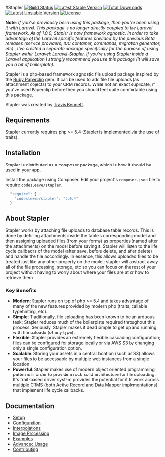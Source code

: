 #Stapler
[![Build Status](https://travis-ci.org/CodeSleeve/stapler.png?branch=development)](https://travis-ci.org/CodeSleeve/stapler)
[![Latest Stable Version](https://poser.pugx.org/codesleeve/stapler/v/stable.svg)](https://packagist.org/packages/codesleeve/stapler) 
[![Total Downloads](https://poser.pugx.org/codesleeve/stapler/downloads.svg)](https://packagist.org/packages/codesleeve/stapler) 
[![Latest Unstable Version](https://poser.pugx.org/codesleeve/stapler/v/unstable.svg)](https://packagist.org/packages/codesleeve/stapler) 
[![License](https://poser.pugx.org/codesleeve/stapler/license.svg)](https://packagist.org/packages/codesleeve/stapler)

**Note**: *If you've previously been using this package, then you've been using it with Laravel.  This package is no longer directly coupled to the Laravel framework.  As of 1.0.0, Stapler is now framework agnostic.  In order to take advantage of the Laravel specific features provided by the previous Beta releases (service providers, IOC container, commands, migration generator, etc) , I've created a separate package specifically for the purpose of using Stapler within Laravel:  [Laravel-Stapler](https://github.com/CodeSleeve/laravel-stapler).  If you're using Stapler inside a Laravel application I strongly recommend you use this package (it will save you a bit of boilerplate).*

Stapler is a php-based framework agnostic file upload package inspired by the [Ruby Paperclip](https://github.com/thoughtbot/paperclip) gem. It can be used to add file file uploads (as attachment objects) to your ORM records.  While not an exact duplicate, if you've used Paperclip before then you should feel quite comfortable using this package.

Stapler was created by [Travis Bennett](https://twitter.com/tandrewbennett).

## Requirements
Stapler currently requires php >= 5.4 (Stapler is implemented via the use of traits).

## Installation
Stapler is distributed as a composer package, which is how it should be used in your app. 

Install the package using Composer.  Edit your project's `composer.json` file to require `codesleeve/stapler`.

```js
  "require": {
    "codesleeve/stapler": "1.0.*"
  }
```

## About Stapler
Stapler works by attaching file uploads to database table records.  This is done by defining attachments inside the table's corresponding model and then assigning uploaded files (from your forms) as properties (named after the attachments) on the model before saving it.  Stapler will listen to the life cycle callbacks of the model (after save, before delete, and after delete) and handle the file accordingly.  In essence, this allows uploaded files to be treated just like any other property on the model; stapler will abstract away all of the file processing, storage, etc so you can focus on the rest of your project without having to worry about where your files are at or how to retrieve them.

### Key Benefits
* **Modern**: Stapler runs on top of php >= 5.4 and takes advantage of many of the new features provided by modern php (traits, callable typehinting, etc).
* **Simple**: Traditionally, file uploading has been known to be an arduous task; Stapler reduces much of the boilerplate required throughout this process.  Seriously, Stapler makes it dead simple to get up and running with file uploads (of any type).
* **Flexible**: Stapler provides an extremely flexible cascading configuration; files can be configured for storage locally or via AWS S3 by changing only a single configuration option.
* **Scalable**: Storing your assets in a central location (such as S3) allows your files to be accessable by multiple web instances from a single location.
* **Powerful**: Stapler makes use of modern object oriented programming patterns in order to provide a rock solid architecture for file uploading.  It's trait-based driver system provides the potential for it to work across multiple ORMS (both Active Record and Data Mapper implementations) that implement life cycle callbacks.

## Documentation
* [Setup](docs/setup.md)
* [Configuration](docs/configuration.md)
* [Interpolations](docs/interpolations.md)
* [Image Processing](docs/imageprocessing.md)
* [Examples](docs/examples.md)
* [Advanced Usage](docs/advanced.md)
* [Contributing](docs/contributing.md)